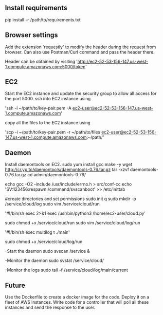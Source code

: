 ## Install requirements
pip install -r /path/to/requirements.txt

## Browser settings
Add the extension 'requestly' to modify the header during the request from browser. Can also use Postman/Curl command and pass the header there.

Header can be obtained by visiting 'http://ec2-52-53-156-147.us-west-1.compute.amazonaws.com:5000/token'

## EC2
Start the EC2 instance and update the security group to allow all access for the port 5000.
ssh into EC2 instance using

'ssh -i ~/path/to/key-pair.pem -A ec2-user@ec2-52-53-156-147.us-west-1.compute.amazonaws.com'

copy all the files to the EC2 instance using

'scp -i ~/path/to/key-pair.pem -r ~/path/to/files ec2-user@ec2-52-53-156-147.us-west-1.compute.amazonaws.com:~/path/'

## Daemon
Install daemontools on EC2.
sudo yum install gcc make -y
wget http://cr.yp.to/daemontools/daemontools-0.76.tar.gz
tar -xzvf daemontools-0.76.tar.gz
cd admin/daemontools-0.76/

echo gcc -O2 -include /usr/include/errno.h > src/conf-cc
echo 'SV:123456:respawn:/command/svscanboot' >> /etc/inittab

#create directories and set permissions
sudo init q
sudo mkdir -p /service/cloud/log
sudo vim /service/cloud/run

'#!/bin/sh
exec 2>&1
exec /usr/bin/python3 /home/ec2-user/cloud.py'

sudo chmod +x /service/cloud/run
sudo vim /service/cloud/log/run

'#!/bin/sh
exec multilog t ./main'

sudo chmod +x /service/cloud/log/run

-Start the daemon
sudo svscan /service &

-Monitor the daemon
sudo svstat /service/cloud/

-Monitor the logs
sudo tail -f /service/cloud/log/main/current

## Future
Use the Dockerfile to create a docker image for the code.
Deploy it on a fleet of AWS instances. Write code for a controller that will poll all these instances and send the response to the user.
